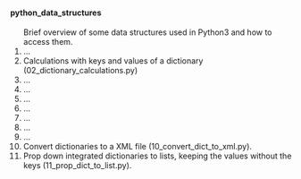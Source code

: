 <h4>python_data_structures</h4>
<p></p>
<ol>Brief overview of some data structures used in Python3 and how to access them.
<li>...</li>
<li>Calculations with keys and values of a dictionary (02_dictionary_calculations.py)</li>
<li>...</li>
<li>...</li>
<li>...</li>
<li>...</li>
<li>...</li>
<li>...</li>
<li>...</li>
<li>Convert dictionaries to a XML file (10_convert_dict_to_xml.py).</li>
<li>Prop down integrated dictionaries to lists, keeping the values without the keys (11_prop_dict_to_list.py).</li>
</ol>
